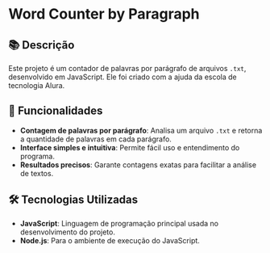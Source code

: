 # Word Counter by Paragraph

## 📚 Descrição

Este projeto é um contador de palavras por parágrafo de arquivos `.txt`, desenvolvido em JavaScript. Ele foi criado com a ajuda da escola de tecnologia Alura.

## 🚀 Funcionalidades

- **Contagem de palavras por parágrafo**: Analisa um arquivo `.txt` e retorna a quantidade de palavras em cada parágrafo.
- **Interface simples e intuitiva**: Permite fácil uso e entendimento do programa.
- **Resultados precisos**: Garante contagens exatas para facilitar a análise de textos.

## 🛠️ Tecnologias Utilizadas

- **JavaScript**: Linguagem de programação principal usada no desenvolvimento do projeto.
- **Node.js**: Para o ambiente de execução do JavaScript.
